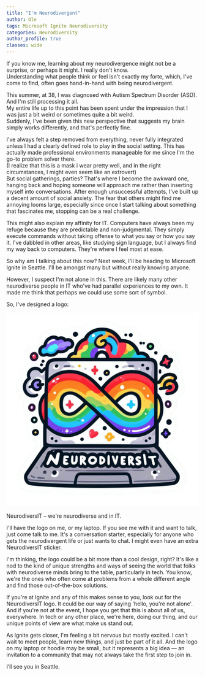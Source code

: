 ```yaml
---
title: "I'm Neurodivergent"
author: Ole
tags: Microsoft Ignite Neurodiversity
categories: Neurodiversity
author_profile: true
classes: wide
---
```



If you know me, learning about my neurodivergence might not be a surprise, or perhaps it might.  I really don't know.  
Understanding what people think or feel isn't exactly my forte, which, I've come to find, often goes hand-in-hand with being neurodivergent.

This summer, at 38, I was diagnosed with Autism Spectrum Disorder (ASD).  
And I'm still processing it all.  
My entire life up to this point has been spent under the impression that I was just a bit weird or sometimes quite a bit weird.  
Suddenly, I've been given this new perspective that suggests my brain simply works differently, and that's perfectly fine.

I've always felt a step removed from everything, never fully integrated unless I had a clearly defined role to play in the social setting. This has actually made professional environments manageable for me since I'm the go-to problem solver there.  
(I realize that this is a mask i wear pretty well, and in the right circumstances, I might even seem like an extrovert)  
But social gatherings, parties? That's where I become the awkward one, hanging back and hoping someone will approach me rather than inserting myself into conversations. After enough unsuccessful attempts, I've built up a decent amount of social anxiety. The fear that others might find me annoying looms large, especially since once I start talking about something that fascinates me, stopping can be a real challenge.

This might also explain my affinity for IT. Computers have always been my refuge because they are predictable and non-judgmental. They simply execute commands without taking offense to what you say or how you say it. I've dabbled in other areas, like studying sign language, but I always find my way back to computers. They're where I feel most at ease.

So why am I talking about this now? Next week, I'll be heading to Microsoft Ignite in Seattle. I'll be amongst many but without really knowing anyone.

However, I suspect I'm not alone in this. There are likely many other neurodiverse people in IT who've had parallel experiences to my own. It made me think that perhaps we could use some sort of symbol.

So, I've designed a logo:

![NeurodiversIT](assets/images/neurodiversit/neurodiversit.png)

NeurodiversIT – we're neurodiverse and in IT.

I'll have the logo on me, or my laptop. If you see me with it and want to talk, just come talk to me. It's a conversation starter, especially for anyone who gets the neurodivergent life or just wants to chat. I might even have an extra NeurodiversIT sticker.

I'm thinking, the logo could be a bit more than a cool design, right? It's like a nod to the kind of unique strengths and ways of seeing the world that folks with neurodiverse minds bring to the table, particularly in tech. You know, we're the ones who often come at problems from a whole different angle and find those out-of-the-box solutions.

If you're at Ignite and any of this makes sense to you, look out for the NeurodiversIT logo. It could be our way of saying 'hello, you're not alone'. And if you're not at the event, I hope you get that this is about all of us, everywhere. In tech or any other place, we're here, doing our thing, and our unique points of view are what make us stand out.

As Ignite gets closer, I'm feeling a bit nervous but mostly excited. I can't wait to meet people, learn new things, and just be part of it all. And the logo on my laptop or hoodie may be small, but it represents a big idea — an invitation to a community that may not always take the first step to join in.




I’ll see you in Seattle.
